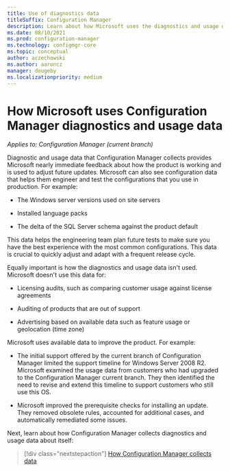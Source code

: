 ```yaml
---
title: Use of diagnostics data
titleSuffix: Configuration Manager
description: Learn about how Microsoft uses the diagnostics and usage data that Configuration Manager collects.
ms.date: 08/10/2021
ms.prod: configuration-manager
ms.technology: configmgr-core
ms.topic: conceptual
author: aczechowski
ms.author: aaroncz
manager: dougeby
ms.localizationpriority: medium
---
```


# How Microsoft uses Configuration Manager diagnostics and usage data

*Applies to: Configuration Manager (current branch)*

Diagnostic and usage data that Configuration Manager collects provides Microsoft nearly immediate feedback about how the product is working and is used to adjust future updates. Microsoft can also see configuration data that helps them engineer and test the configurations that you use in production. For example:

- The Windows server versions used on site servers

- Installed language packs

- The delta of the SQL Server schema against the product default

This data helps the engineering team plan future tests to make sure you have the best experience with the most common configurations. This data is crucial to quickly adjust and adapt with a frequent release cycle.

Equally important is how the diagnostics and usage data isn't used. Microsoft doesn't use this data for:

- Licensing audits, such as comparing customer usage against license agreements

- Auditing of products that are out of support

- Advertising based on available data such as feature usage or geolocation (time zone)

Microsoft uses available data to improve the product. For example:

- The initial support offered by the current branch of Configuration Manager limited the support timeline for Windows Server 2008 R2. Microsoft examined the usage data from customers who had upgraded to the Configuration Manager current branch. They then identified the need to revise and extend this timeline to support customers who still use this OS.

- Microsoft improved the prerequisite checks for installing an update. They removed obsolete rules, accounted for additional cases, and automatically remediated some issues.

Next, learn about how Configuration Manager collects diagnostics and usage data about itself:

> [!div class="nextstepaction"]
> [How Configuration Manager collects data](how-diagnostics-and-usage-data-is-collected.md)
